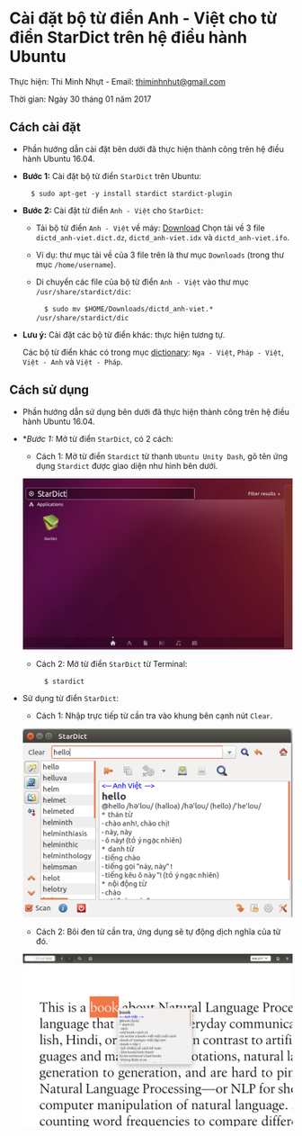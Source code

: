# Cài đặt bộ từ điển Anh - Việt cho từ điển StarDict trên hệ điều hành Ubuntu

Thực hiện: Thi Minh Nhựt - Email: thiminhnhut@gmail.com

Thời gian: Ngày 30 tháng 01 năm 2017

## Cách cài đặt

* Phần hướng dẫn cài đặt bên dưới đã thực hiện thành công trên hệ điều hành Ubuntu 16.04.

* **Bước 1:** Cài đặt bộ từ điển `StarDict` trên Ubuntu:

		$ sudo apt-get -y install stardict stardict-plugin		
	
* **Bước 2:** Cài đặt từ điển `Anh - Việt` cho `StarDict`:

	+ Tải bộ từ điển `Anh - Việt` về máy: [Download](https://github.com/thiminhnhut/ubuntu/tree/master/application/stardict/dictionary) 
	Chọn tải về 3 file `dictd_anh-viet.dict.dz`, `dictd_anh-viet.idx` và `dictd_anh-viet.ifo`.
	
	+ Ví dụ: thư mục tải về của 3 file trên là thư mục `Downloads` (trong thư mục `/home/username`).
	
	+ Di chuyển các file của bộ từ điển `Anh - Việt` vào thư mục `/usr/share/stardict/dic`:
			
			$ sudo mv $HOME/Downloads/dictd_anh-viet.* /usr/share/stardict/dic
			
* **Lưu ý:** Cài đặt các bộ từ điển khác: thực hiện tương tự.

	Các bộ từ điển khác có trong mục [dictionary](https://github.com/thiminhnhut/ubuntu/tree/master/application/stardict/dictionary): 
`Nga - Việt`, `Pháp - Việt`, `Việt - Anh` và `Việt - Pháp`.

## Cách sử dụng

* Phần hướng dẫn sử dụng bên dưới đã thực hiện thành công trên hệ điều hành Ubuntu 16.04.

* **Bước 1:* Mở từ điển `StarDict`, có 2 cách:

	+ Cách 1: Mở từ điển `Stardict` từ thanh `Ubuntu Unity Dash`, gõ tên ứng dụng `Stardict` 
	được giao diện như hình bên dưới.
	
	![](https://raw.githubusercontent.com/thiminhnhut/ubuntu/master/application/stardict/images/Stardict-1.png)
	
	+ Cách 2: Mở từ điển `StarDict` từ Terminal:
	
			$ stardict			
		
* Sử dụng từ điển `StarDict`:

	+ Cách 1: Nhập trực tiếp từ cần tra vào khung bên cạnh nút `Clear`.
	
	![](https://raw.githubusercontent.com/thiminhnhut/ubuntu/master/application/stardict/images/Stardict-2.png)
	
	+ Cách 2: Bôi đen từ cần tra, ứng dụng sẽ tự động dịch nghĩa của từ đó.
	
	![](https://raw.githubusercontent.com/thiminhnhut/ubuntu/master/application/stardict/images/Stardict-3.png)
